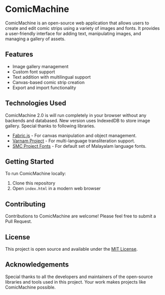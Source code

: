 # ComicMachine

ComicMachine is an open-source web application that allows users to create and edit comic strips using a variety of images and fonts. It provides a user-friendly interface for adding text, manipulating images, and managing a gallery of assets.

## Features

- Image gallery management
- Custom font support
- Text addition with multilingual support
- Canvas-based comic strip creation
- Export and import functionality

## Technologies Used

ComicMachine 2.0 is will run completely in your browser without any backends and databased.
New version uses IndexedDB to store image gallery. Special thanks to following libraries.

- [Fabric.js](http://fabricjs.com/) - For canvas manipulation and object management.
- [Varnam Project](https://varnamproject.com/) - For multi-language transliteration support.
- [SMC Project Fonts](https://smc.org.in/fonts) - For default set of Malayalam language fonts.

## Getting Started

To run ComicMachine locally:

1. Clone this repository
2. Open `index.html` in a modern web browser

## Contributing

Contributions to ComicMachine are welcome! Please feel free to submit a Pull Request.

## License

This project is open source and available under the [MIT License](LICENSE).

## Acknowledgements

Special thanks to all the developers and maintainers of the open-source libraries and tools used in this project. Your work makes projects like ComicMachine possible.

